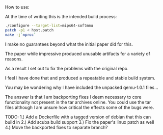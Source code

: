 How to use:

At the time of writing this is the intended build process:

```bash
./configure --target-list=mips64-softmmu
patch -p1 < host.patch
make -j`nproc`
```

I make no guarantees beyond what the initial paper did for this.

The paper while impressive produced unusable artifacts for a variety of reasons.

As a result I set out to fix the problems with the original repo.

I feel I have done that and produced a repeatable and stable build system.

You may be wondering why I have included the unpacked qemu-1.0.1 files...

The answer is that I am backporting fixes I deem necessary to core functionality
not present in the tar archives online. You could use the tar files
although I am unsure how critical the effects some of the bugs were.

TODO:
1.) Add a Dockerfile with a tagged version of debian that this can build in
2.) Add scuba build support
3.) Fix the paper's linux patch as well
4.) Move the backported fixes to separate branch?
